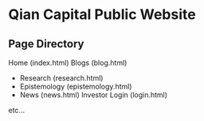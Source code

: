 # Qian Capital Public Website

## Page Directory
Home (index.html)
Blogs (blog.html)
- Research (research.html)
- Epistemology (epistemology.html)
- News (news.html)
Investor Login (login.html)

etc...

